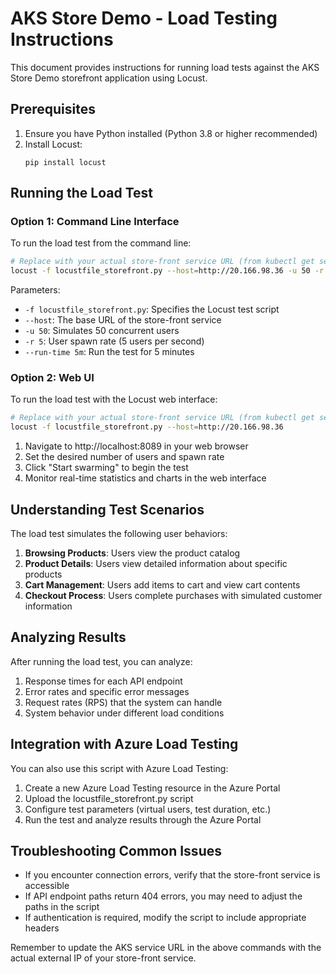 # AKS Store Demo - Load Testing Instructions

This document provides instructions for running load tests against the AKS Store Demo storefront application using Locust.

## Prerequisites

1. Ensure you have Python installed (Python 3.8 or higher recommended)
2. Install Locust:
   ```
   pip install locust
   ```

## Running the Load Test

### Option 1: Command Line Interface

To run the load test from the command line:

```bash
# Replace with your actual store-front service URL (from kubectl get services -n pets)
locust -f locustfile_storefront.py --host=http://20.166.98.36 -u 50 -r 5 --run-time 5m
```

Parameters:
- `-f locustfile_storefront.py`: Specifies the Locust test script
- `--host`: The base URL of the store-front service
- `-u 50`: Simulates 50 concurrent users
- `-r 5`: User spawn rate (5 users per second)
- `--run-time 5m`: Run the test for 5 minutes

### Option 2: Web UI

To run the load test with the Locust web interface:

```bash
# Replace with your actual store-front service URL (from kubectl get services -n pets)
locust -f locustfile_storefront.py --host=http://20.166.98.36
```

1. Navigate to http://localhost:8089 in your web browser
2. Set the desired number of users and spawn rate
3. Click "Start swarming" to begin the test
4. Monitor real-time statistics and charts in the web interface

## Understanding Test Scenarios

The load test simulates the following user behaviors:

1. **Browsing Products**: Users view the product catalog
2. **Product Details**: Users view detailed information about specific products
3. **Cart Management**: Users add items to cart and view cart contents
4. **Checkout Process**: Users complete purchases with simulated customer information

## Analyzing Results

After running the load test, you can analyze:

1. Response times for each API endpoint
2. Error rates and specific error messages
3. Request rates (RPS) that the system can handle
4. System behavior under different load conditions

## Integration with Azure Load Testing

You can also use this script with Azure Load Testing:

1. Create a new Azure Load Testing resource in the Azure Portal
2. Upload the locustfile_storefront.py script
3. Configure test parameters (virtual users, test duration, etc.)
4. Run the test and analyze results through the Azure Portal

## Troubleshooting Common Issues

- If you encounter connection errors, verify that the store-front service is accessible
- If API endpoint paths return 404 errors, you may need to adjust the paths in the script
- If authentication is required, modify the script to include appropriate headers

Remember to update the AKS service URL in the above commands with the actual external IP of your store-front service.
